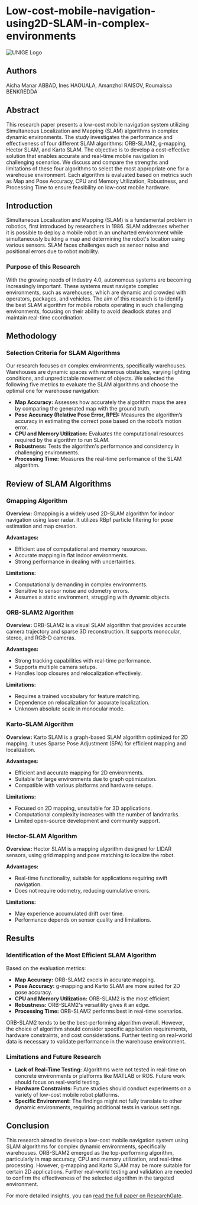 # Low-cost-mobile-navigation-using2D-SLAM-in-complex-environments
![UNIGE Logo](./logounige.png)

## Authors
Aicha Manar ABBAD, Ines HAOUALA, Amanzhol RAISOV, Roumaissa BENKREDDA

## Abstract
This research paper presents a low-cost mobile navigation system utilizing Simultaneous Localization and Mapping (SLAM) algorithms in complex dynamic environments. The study investigates the performance and effectiveness of four different SLAM algorithms: ORB-SLAM2, g-mapping, Hector SLAM, and Karto SLAM. The objective is to develop a cost-effective solution that enables accurate and real-time mobile navigation in challenging scenarios. We discuss and compare the strengths and limitations of these four algorithms to select the most appropriate one for a warehouse environment. Each algorithm is evaluated based on metrics such as Map and Pose Accuracy, CPU and Memory Utilization, Robustness, and Processing Time to ensure feasibility on low-cost mobile hardware.

## Introduction
Simultaneous Localization and Mapping (SLAM) is a fundamental problem in robotics, first introduced by researchers in 1986. SLAM addresses whether it is possible to deploy a mobile robot in an uncharted environment while simultaneously building a map and determining the robot's location using various sensors. SLAM faces challenges such as sensor noise and positional errors due to robot mobility.

### Purpose of this Research
With the growing needs of Industry 4.0, autonomous systems are becoming increasingly important. These systems must navigate complex environments, such as warehouses, which are dynamic and crowded with operators, packages, and vehicles. The aim of this research is to identify the best SLAM algorithm for mobile robots operating in such challenging environments, focusing on their ability to avoid deadlock states and maintain real-time coordination.

## Methodology

### Selection Criteria for SLAM Algorithms
Our research focuses on complex environments, specifically warehouses. Warehouses are dynamic spaces with numerous obstacles, varying lighting conditions, and unpredictable movement of objects. We selected the following five metrics to evaluate the SLAM algorithms and choose the optimal one for warehouse navigation:

- **Map Accuracy:** Assesses how accurately the algorithm maps the area by comparing the generated map with the ground truth.
- **Pose Accuracy (Relative Pose Error, RPE):** Measures the algorithm’s accuracy in estimating the correct pose based on the robot’s motion error.
- **CPU and Memory Utilization:** Evaluates the computational resources required by the algorithm to run SLAM.
- **Robustness:** Tests the algorithm's performance and consistency in challenging environments.
- **Processing Time:** Measures the real-time performance of the SLAM algorithm.

## Review of SLAM Algorithms

### Gmapping Algorithm
**Overview:** Gmapping is a widely used 2D-SLAM algorithm for indoor navigation using laser radar. It utilizes RBpf particle filtering for pose estimation and map creation.

**Advantages:**
- Efficient use of computational and memory resources.
- Accurate mapping in flat indoor environments.
- Strong performance in dealing with uncertainties.

**Limitations:**
- Computationally demanding in complex environments.
- Sensitive to sensor noise and odometry errors.
- Assumes a static environment, struggling with dynamic objects.

### ORB-SLAM2 Algorithm
**Overview:** ORB-SLAM2 is a visual SLAM algorithm that provides accurate camera trajectory and sparse 3D reconstruction. It supports monocular, stereo, and RGB-D cameras.

**Advantages:**
- Strong tracking capabilities with real-time performance.
- Supports multiple camera setups.
- Handles loop closures and relocalization effectively.

**Limitations:**
- Requires a trained vocabulary for feature matching.
- Dependence on relocalization for accurate localization.
- Unknown absolute scale in monocular mode.

### Karto-SLAM Algorithm
**Overview:** Karto SLAM is a graph-based SLAM algorithm optimized for 2D mapping. It uses Sparse Pose Adjustment (SPA) for efficient mapping and localization.

**Advantages:**
- Efficient and accurate mapping for 2D environments.
- Suitable for large environments due to graph optimization.
- Compatible with various platforms and hardware setups.

**Limitations:**
- Focused on 2D mapping, unsuitable for 3D applications.
- Computational complexity increases with the number of landmarks.
- Limited open-source development and community support.

### Hector-SLAM Algorithm
**Overview:** Hector SLAM is a mapping algorithm designed for LIDAR sensors, using grid mapping and pose matching to localize the robot.

**Advantages:**
- Real-time functionality, suitable for applications requiring swift navigation.
- Does not require odometry, reducing cumulative errors.

**Limitations:**
- May experience accumulated drift over time.
- Performance depends on sensor quality and limitations.

## Results

### Identification of the Most Efficient SLAM Algorithm
Based on the evaluation metrics:

- **Map Accuracy:** ORB-SLAM2 excels in accurate mapping.
- **Pose Accuracy:** g-mapping and Karto SLAM are more suited for 2D pose accuracy.
- **CPU and Memory Utilization:** ORB-SLAM2 is the most efficient.
- **Robustness:** ORB-SLAM2's versatility gives it an edge.
- **Processing Time:** ORB-SLAM2 performs best in real-time scenarios.

ORB-SLAM2 tends to be the best-performing algorithm overall. However, the choice of algorithm should consider specific application requirements, hardware constraints, and cost considerations. Further testing on real-world data is necessary to validate performance in the warehouse environment.

### Limitations and Future Research
- **Lack of Real-Time Testing:** Algorithms were not tested in real-time on concrete environments or platforms like MATLAB or ROS. Future work should focus on real-world testing.
- **Hardware Constraints:** Future studies should conduct experiments on a variety of low-cost mobile robot platforms.
- **Specific Environment:** The findings might not fully translate to other dynamic environments, requiring additional tests in various settings.

## Conclusion
This research aimed to develop a low-cost mobile navigation system using SLAM algorithms for complex dynamic environments, specifically warehouses. ORB-SLAM2 emerged as the top-performing algorithm, particularly in map accuracy, CPU and memory utilization, and real-time processing. However, g-mapping and Karto SLAM may be more suitable for certain 2D applications. Further real-world testing and validation are needed to confirm the effectiveness of the selected algorithm in the targeted environment.

For more detailed insights, you can [read the full paper on ResearchGate](https://www.researchgate.net/publication/372690429_Low_cost_mobile_navigation_using_2D-SLAM_in_complex_environments).


